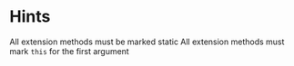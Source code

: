 # Hints

All extension methods must be marked static
All extension methods must mark `this` for the first argument
